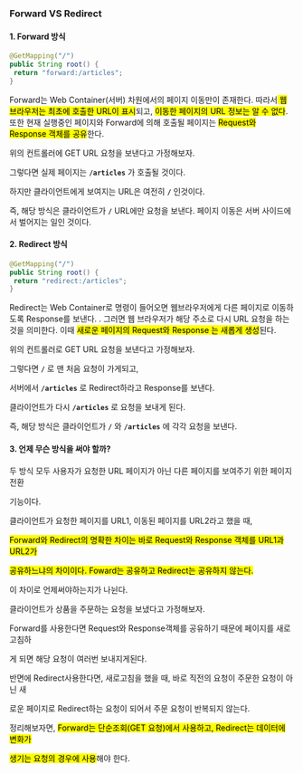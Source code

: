 ### Forward VS Redirect

#### 1. Forward 방식

```java
@GetMapping("/")  
public String root() {  
 return "forward:/articles";  
}
```

Forward는 Web Container(서버) 차원에서의 페이지 이동만이 존재한다. 따라서<mark> 웹 브라우저는 최초에 호출한 URL이 표시</mark>되고, <mark>이동한 페이지의 URL 정보는 알 수 없다</mark>. 또한 현재 실행중인 페이지와 Forward에 의해 호출될 페이지는 <mark>Request와 Response 객체를 공유</mark>한다.



위의 컨트롤러에 GET URL 요청을 보낸다고 가정해보자. 

그렇다면 실제 페이지는 **`/articles`** 가 호출될 것이다.

하지만 클라이언트에게 보여지는 URL은 여전히 **`/`** 인것이다.

즉, 해당 방식은 클라이언트가 **`/`** URL에만 요청을 보낸다. 페이지 이동은 서버 사이드에서 벌어지는 일인 것이다.



#### 2. Redirect 방식

```java
@GetMapping("/")  
public String root() {  
 return "redirect:/articles";  
}
```

Redirect는 Web Container로 명령이 들어오면 웹브라우저에게 다른 페이지로 이동하도록 Response를 보낸다. . 그러면 웹 브라우저가 해당 주소로 다시 URL 요청을 하는 것을 의미한다. 이때 <mark> 새로운 페이지의 Request와 Response 는 새롭게 생성</mark>된다.



위의 컨트롤러로 GET URL 요청을 보낸다고 가정해보자.

그렇다면 **`/`** 로 맨 처음 요청이 가게되고, 

서버에서 **`/articles`** 로 Redirect하라고 Response를 보낸다.

클라이언트가 다시 **`/articles`** 로 요청을 보내게 된다.

즉, 해당 방식은 클라이언트가 **`/`** 와 **`/articles`** 에 각각 요청을 보낸다. 



#### 3. 언제 무슨 방식을 써야 할까?

두 방식 모두 사용자가 요청한 URL 페이지가 아닌 다른 페이지를 보여주기 위한 페이지 전환 

기능이다. 



클라이언트가 요청한 페이지를 URL1, 이동된 페이지를 URL2라고 했을 때,

<mark>Forward와 Redirect의 명확한 차이는 바로 Request와 Response 객체를 URL1과 URL2가 </mark>

<mark>공유하느냐의 차이이다. Foward는 공유하고 Redirect는 공유하지 않는다.</mark>

이 차이로 언제써야하는지가 나뉜다.



클라이언트가 상품을 주문하는 요청을 보냈다고 가정해보자.

Forward를 사용한다면 Request와 Response객체를 공유하기 때문에 페이지를 새로고침하

게 되면 해당 요청이 여러번 보내지게된다. 

반면에 Redirect사용한다면, 새로고침을 했을 때, 바로 직전의 요청이 주문한 요청이 아닌 새

로운 페이지로 Redirect하는 요청이 되어서 주문 요청이 반복되지 않는다. 



정리해보자면, <mark>Forward는 단순조회(GET 요청)에서 사용하고, Redirect는 데이터에 변화가</mark>

<mark>생기는 요청의 경우에 사용</mark>해야 한다.




